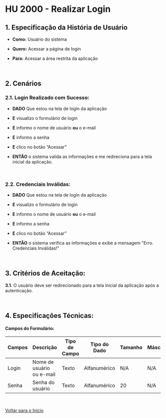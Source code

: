 # HU 2000 - Realizar Login <a name="inicio"></a>

## 1. Especificação da História de Usuário

-   **Como:** Usuário do sistema

-   **Quero:** Acessar a página de login

-   **Para:** Acessar a área restrita da aplicação

<br>

## 2. Cenários

### 2.1. Login Realizado com Sucesso:

-   **DADO** Que estou na tela de login da aplicação

-   **E** visualizo o formulário de login

-   **E** informo o nome de usuário **ou** o e-mail

-   **E** informo a senha

-   **E** clico no botão “Acessar”

-   **ENTÃO** o sistema valida as informações e me redireciona para a tela inicial da aplicação.

<br>

### 2.2. Credenciais Inválidas:

-   **DADO** Que estou na tela de login da aplicação

-   **E** visualizo o formulário de login

-   **E** informo o nome de usuário **ou** o e-mail

-   **E** informo a senha

-   **E** clico no botão “Acessar”

-   **ENTÃO** o sistema verifica as informações e exibe a mensagem "Erro. Credenciais Inválidas!"

<br>

## 3. Critérios de Aceitação:

**3.1.** O usuário deve ser redirecionado para a tela inicial da aplicação após a autenticação.

<br>

## 4. Especificações Técnicas:

#### Campos do Formulário:

| Campos | Descrição                 | Tipo de Campo | Tipo do Dado | Tamanho | Máscara | Editável | Obrigatório | Regras |
| ------ | ------------------------- | ------------- | ------------ | ------- | ------- | -------- | ----------- | ------ |
| Login  | Nome de usuário ou e-mail | Texto         | Alfanumérico | N/A     | N/A     | S        | S           | N/A    |
| Senha  | Senha do usuário          | Texto         | Alfanumérico | 20      | N/A     | S        | S           | N/A    |

<br>

[Voltar para o Início](#inicio)

